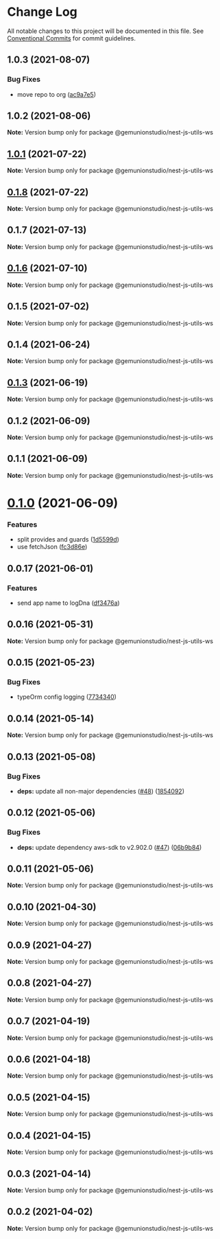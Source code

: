 # Change Log

All notable changes to this project will be documented in this file.
See [Conventional Commits](https://conventionalcommits.org) for commit guidelines.

## 1.0.3 (2021-08-07)


### Bug Fixes

* move repo to org ([ac9a7e5](https://github.com/gemunionstudio/common-packages/commit/ac9a7e51e47bf69ef30b19abbc67274405c13200))





## 1.0.2 (2021-08-06)

**Note:** Version bump only for package @gemunionstudio/nest-js-utils-ws





## [1.0.1](https://github.com/gemunionstudio/common-packages/compare/@gemunionstudio/nest-js-utils-ws@0.1.8...@gemunionstudio/nest-js-utils-ws@1.0.1) (2021-07-22)

**Note:** Version bump only for package @gemunionstudio/nest-js-utils-ws





## [0.1.8](https://github.com/gemunionstudio/common-packages/compare/@gemunionstudio/nest-js-utils-ws@0.1.7...@gemunionstudio/nest-js-utils-ws@0.1.8) (2021-07-22)

**Note:** Version bump only for package @gemunionstudio/nest-js-utils-ws





## 0.1.7 (2021-07-13)

**Note:** Version bump only for package @gemunionstudio/nest-js-utils-ws





## [0.1.6](https://github.com/gemunionstudio/common-packages/compare/@gemunionstudio/nest-js-utils-ws@0.1.5...@gemunionstudio/nest-js-utils-ws@0.1.6) (2021-07-10)

**Note:** Version bump only for package @gemunionstudio/nest-js-utils-ws





## 0.1.5 (2021-07-02)

**Note:** Version bump only for package @gemunionstudio/nest-js-utils-ws





## 0.1.4 (2021-06-24)

**Note:** Version bump only for package @gemunionstudio/nest-js-utils-ws





## [0.1.3](https://github.com/gemunionstudio/common-packages/compare/@gemunionstudio/nest-js-utils-ws@0.1.2...@gemunionstudio/nest-js-utils-ws@0.1.3) (2021-06-19)

**Note:** Version bump only for package @gemunionstudio/nest-js-utils-ws





## 0.1.2 (2021-06-09)

**Note:** Version bump only for package @gemunionstudio/nest-js-utils-ws





## 0.1.1 (2021-06-09)

**Note:** Version bump only for package @gemunionstudio/nest-js-utils-ws





# [0.1.0](https://github.com/gemunionstudio/common-packages/compare/@gemunionstudio/nest-js-utils-ws@0.0.17...@gemunionstudio/nest-js-utils-ws@0.1.0) (2021-06-09)


### Features

* split provides and guards ([1d5599d](https://github.com/gemunionstudio/common-packages/commit/1d5599dfd2239256b6169db381f03de2931d1256))
* use fetchJson ([fc3d86e](https://github.com/gemunionstudio/common-packages/commit/fc3d86e0a27e2cf4387d8706222abae24bde9b16))





## 0.0.17 (2021-06-01)


### Features

* send app name to logDna ([df3476a](https://github.com/gemunionstudio/common-packages/commit/df3476a4a17098fdf80f99cf2400d114cd4e47ad))





## 0.0.16 (2021-05-31)

**Note:** Version bump only for package @gemunionstudio/nest-js-utils-ws





## 0.0.15 (2021-05-23)


### Bug Fixes

* typeOrm config logging ([7734340](https://github.com/gemunionstudio/common-packages/commit/77343402c7e0c63d3d19bfc55df29b961f68eaaa))





## 0.0.14 (2021-05-14)

**Note:** Version bump only for package @gemunionstudio/nest-js-utils-ws





## 0.0.13 (2021-05-08)


### Bug Fixes

* **deps:** update all non-major dependencies ([#48](https://github.com/gemunionstudio/common-packages/issues/48)) ([1854092](https://github.com/gemunionstudio/common-packages/commit/1854092c4d51e9ec43aa1d75bb43037c21b11630))





## 0.0.12 (2021-05-06)


### Bug Fixes

* **deps:** update dependency aws-sdk to v2.902.0 ([#47](https://github.com/gemunionstudio/common-packages/issues/47)) ([06b9b84](https://github.com/gemunionstudio/common-packages/commit/06b9b845709c6eb67b7e04277f86ecb9bf19fc73))





## 0.0.11 (2021-05-06)

**Note:** Version bump only for package @gemunionstudio/nest-js-utils-ws





## 0.0.10 (2021-04-30)

**Note:** Version bump only for package @gemunionstudio/nest-js-utils-ws





## 0.0.9 (2021-04-27)

**Note:** Version bump only for package @gemunionstudio/nest-js-utils-ws





## 0.0.8 (2021-04-27)

**Note:** Version bump only for package @gemunionstudio/nest-js-utils-ws





## 0.0.7 (2021-04-19)

**Note:** Version bump only for package @gemunionstudio/nest-js-utils-ws





## 0.0.6 (2021-04-18)

**Note:** Version bump only for package @gemunionstudio/nest-js-utils-ws





## 0.0.5 (2021-04-15)

**Note:** Version bump only for package @gemunionstudio/nest-js-utils-ws





## 0.0.4 (2021-04-15)

**Note:** Version bump only for package @gemunionstudio/nest-js-utils-ws





## 0.0.3 (2021-04-14)

**Note:** Version bump only for package @gemunionstudio/nest-js-utils-ws





## 0.0.2 (2021-04-02)

**Note:** Version bump only for package @gemunionstudio/nest-js-utils-ws
